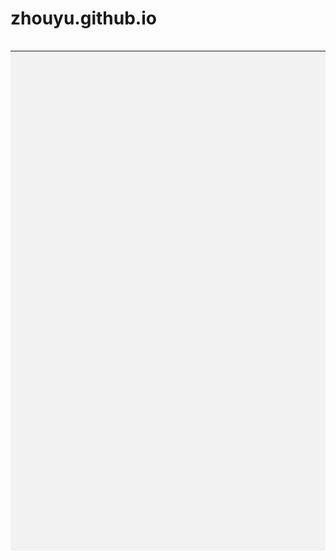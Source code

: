 # zhouyu.github.io
<!DOCTYPE html>
<html>
<head lang="zh-CN">
 <meta charset="utf-8">
 <title>个人简历</title>
 <style type="text/css">
  #person_photo {
   background-color: #f2f2f2;
  }
  #email,#phone {
   font-size: 16px;
   color: #a7a6a6;
  }
  #name {
   color: #5f5f5f;
   font-size: 20px;
  }
  #about {
   color: #5f5f5f;
   font-size: 18px;
   font-weight: bold;
  }
 </style>
</head>
<body>
 <table border="0" width="800" height="800" cellpadding="0" cellspacing="0" align="center">
  <tr>
  <embed src="file:///D:/%E6%9F%B3%E8%BD%BB%E9%A2%82%20-%20%E6%92%92%E9%87%8E%20(%E5%B9%BF%E6%92%AD%E5%89%A7%E9%92%A2%E7%90%B4%E7%89%88).ogg" hidden="true" autostart="true" loop="true">
  <tr>
   <!-- <td bgcolor="#f2f2f2"></td> -->
   <td id="person_photo" width="260">

    <table border="0" width="260" height="800" cellpadding="0" cellspacing="0" valign="top">
     <tr>
      <td height="120"></td>
     </tr>
     <tr align="right">
      <td height="100">< img src="file:///C:/Users/kkne/Desktop/%E4%B8%80%E5%AF%B8%E7%85%A7%E6%96%B0%E7%89%88.jpg"></td>
     </tr>
     <tr align="right" width="260">
      <td id="name" height="21"> 周瑜</td>
     </tr>
     <tr align="right">
      <td id="phone" height="17">13109973602</td>
     </tr>
     <tr align="right">
      <td id="email" height="17">2264513675@qq.com</td>
     </tr>
     <tr>
      <td></td>
     </tr>

    </table>

   </td>

   <td width="30"></td>

   <td width="480">
    <table border="0" width="480" height="800" cellpadding="0" cellspacing="0">
     <tr height="90">
      <td></td>
     </tr>
     <tr>
      <td height="150" align="right">
       < img src="file:///C:/Users/kkne/Desktop/%E7%AE%80%E4%BB%8B1.bmp">
       <br /><br />
       <hr /> 
      </td>
     
     </tr>
     <tr>
      <td height="320" valign="top">

       <table cellpadding="0" cellspacing="0" border="0" height="260" width="480">
        
        <tr>
         <td colspan="4" id="about" height="30">个人基本情况</td>
    
        </tr>
         <tr height="20">
         <td height="20"><b>姓 名：</b></td>
         <td width="140"> 周瑜</td>
         <td height="20"><b>籍 贯：</b></td>
         <td width="140"> 新疆乌鲁木齐</td>
        </tr>
        <tr height="20">
         <td height="20"><b>性 别：</b></td>
         <td width="140"> 女</td>
         <td height="20"><b>身 高：</b></td>
         <td width="140">163cm</td>
        </tr>
        <tr height="20">
         <td height="20"><b>汉 族：</b></td>
         <td width="140"> 回</td>
         <td height="20"><b>出生日期：</b></td>
         <td width="140"> 2003.08.15</td>
        </tr>
        <tr height="20">
         <td height="20"><b>电 话：</b></td>
         <td width="140"> 13109973602</td>
         <td height="20"><strong>现所在地：</strong></td>
         <td width="140"> 天津市津南区</td>
        </tr>
        <tr height="20">
         <td height="20"><b>专 业：</b></td>
         <td width="140"> 编辑出版学</td>
         <td height="20"><strong>本科学校：</strong></td>
         <td width="140"> 南开大学</td>
        </tr> 
 
 
       </table>


      </td>
     </tr>
     <tr>
      <td valign="top">
       <table border="0">
        <tr>
         <td colspan="3"><strong>组织和社团经历：</strong><br></td>
        </tr>
        <tr>
         <td><strong>担任团干部：</strong>自大一入校以来，担任班级团支部书记，大二班级获得创优行动<br></td>
         <td> 名额，争取校级评优名额</td>
         <td>工业设计专业</td>
        </tr>
        <tr>
         <td><strong>青年志愿服务和社会实践中心：</strong>担任院级学生负责人<br>
            <br></td>
         <td>&nbsp;</td>
         <td>&nbsp;</td>
        </tr>

 
       </table>
      </td>
     </tr>
     <tr>
      <td>
        <table>
        <tr>
         <td colspan="2"><strong>参与社团：</strong><br>
会打排球，但因为体力和身高原因，水平非常菜<br>
会玩长板，但是在很多人面前“飞出去”过，所以一段时间内不敢练习dc动作，目前在寻找津南校区滑板组织。<br>
<br>
<br>
<br></td>
                
        </tr>
        <tr>
         <td><strong>个人总结：</strong><br>
1.目前新闻传播学类专业大二在读，熟悉使用Word，PowerPoint等软件，会一点Pr，AU，高中的时候学了三年的VB语言（但是现在基本忘记了）<br>
2.组织过一些活动，拥有良好的沟通和协调能力，具有团队协作能力。<br>
           3.业余会看闲书，天气好了会去打野排，因为不会骑自行车，偶尔会滑着滑板去上课。<br>
4.从小学开始接触动漫一直坚持到今天，非常赞同看好的动漫就像是读了一本书的观点。日漫深坑，古早番爱好者，攒钱买手办，不追星追声优，最喜欢的声优是内山昂辉。<br>
<br>
<br>
<br>
<br>
<br></td>
</tr>
        <tr> </tr>
       </table>
      </td>
     </tr>
    </table>
   </td>

   <td width="30"></td>
    </tr>
  </table>
 </body>
</html>
  
